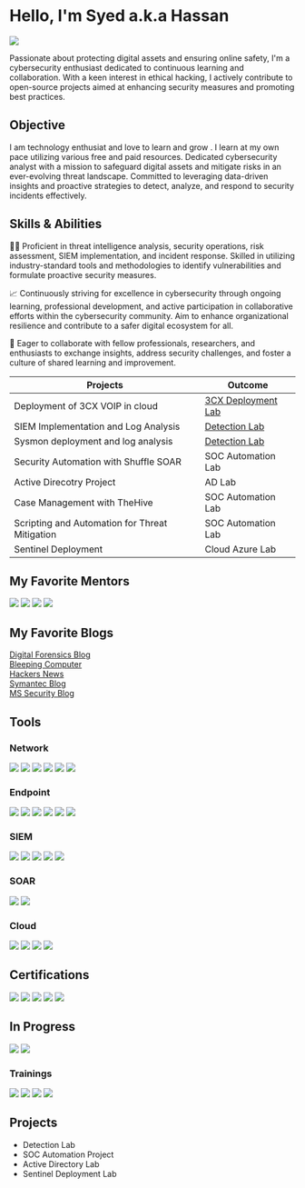 # Hello, I'm Syed a.k.a Hassan
<a href="[https://linkedin.com](https://www.linkedin.com/in/syed-naqvi-a19177185/)"><img src="https://img.shields.io/badge/-LinkedIn-0072b1?&style=for-the-badge&logo=linkedin&logoColor=white" /></a>

Passionate about protecting digital assets and ensuring online safety, I'm a cybersecurity enthusiast dedicated to continuous learning and collaboration. With a keen interest in ethical hacking, I actively contribute to open-source projects aimed at enhancing security measures and promoting best practices.

## Objective

I am technology enthusiat and love to learn and grow . I learn at my own pace utilizing various free and paid resources. Dedicated cybersecurity analyst with a mission to safeguard digital assets and mitigate risks in an ever-evolving threat landscape. Committed to leveraging data-driven insights and proactive strategies to detect, analyze, and respond to security incidents effectively.

## Skills & Abilities
👨‍💻 Proficient in threat intelligence analysis, security operations, risk assessment, SIEM implementation, and incident response. Skilled in utilizing industry-standard tools and methodologies to identify vulnerabilities and formulate proactive security measures.

📈 Continuously striving for excellence in cybersecurity through ongoing learning, professional development, and active participation in collaborative efforts within the cybersecurity community. Aim to enhance organizational resilience and contribute to a safer digital ecosystem for all.

🤝 Eager to collaborate with fellow professionals, researchers, and enthusiasts to exchange insights, address security challenges, and foster a culture of shared learning and improvement.

| Projects                                         | Outcome        |
|-----------------------------------------------|----------------------------|
|Deployment of 3CX VOIP in cloud               | <a href="#">3CX Deployment Lab</a>
SIEM Implementation and Log Analysis          | <a href="#">Detection Lab</a>|
| Sysmon deployment and log analysis | <a href="#">Detection Lab</a>|
| Security Automation with Shuffle SOAR         | SOC Automation Lab|
| Active Direcotry Project     | AD Lab|
| Case Management with TheHive                  | SOC Automation Lab|
| Scripting and Automation for Threat Mitigation | SOC Automation Lab|
| Sentinel Deployment |Cloud Azure Lab|

## My Favorite Mentors

<div>
    <a href="https://www.youtube.com/@MyDFIR">
    <img src="https://yt3.googleusercontent.com/1XZr3CumVejXV-59CY4qsiNgsLW9_0Ov81mUNc_A8kp1TgjGREkJcxOJPoJy0HCFthwKDRBK0fQ=s176-c-k-c0x00ffffff-no-rj"></a>
    <a href="https://www.youtube.com/@_JohnHammond">
    <img src="https://yt3.googleusercontent.com/6FqcWoHZvrZixaGi1S3Re3Z90SCS3iq2_36hQSnSHQPtQVVkywH8WKka53MiBYBSP6DmqM-g9w=s176-c-k-c0x00ffffff-no-rj"></a>
    <a href="https://www.youtube.com/@NetworkChuck">
    <img src="https://yt3.googleusercontent.com/ytc/AIdro_lUWCdtX-DVvLxWMK-gY-p24JNKmrCtKX_s404uMg=s176-c-k-c0x00ffffff-no-rj"></a>
    <a href="https://www.youtube.com/@davidbombal"> 
    <img src="https://yt3.googleusercontent.com/ZeokXdjeXW_6CpcChqvVBEBcHoJ9TAaLTnQj8yT942LLV8afhmUv6zLtqzbNS1uPnernj3SPshA=s176-c-k-c0x00ffffff-no-rj"></a>
    <br>

</div>

## My Favorite Blogs

<div>
    <a href=https://www.mydfir.com/">Digital Forensics Blog</a><br>
    <a href="https://www.bleepingcomputer.com/">Bleeping Computer</a><br>
    <a href="https://thehackernews.com/">Hackers News</a><br>
    <a href="https://symantec-enterprise-blogs.security.com/blogs/"</a>Symantec Blog<br>
    <a href="https://www.microsoft.com/en-us/security/blog/topic/threat-intelligence/">MS Security Blog</a>

</div>


## Tools

### Network
<div>
    <img src="https://img.shields.io/badge/-Wireshark-1679A7?&style=for-the-badge&logo=Wireshark&logoColor=white" />
    <img src="https://img.shields.io/badge/-Suricata-EF3B2D?&style=for-the-badge&logo=Suricata&logoColor=white" />
    <img src="https://img.shields.io/badge/-Zeek-777BB4?&style=for-the-badge&logo=Zeek&logoColor=white" />
    <img src=https://img.shields.io/badge/-Palo%20Alto%20Networks-0079BF?style=for-the-badge&logo=Palo%20Alto%20Networks&logoColor=white />
    <img src=https://img.shields.io/badge/-Cisco%20Firewall-1BA0D7?style=for-the-badge&logo=Cisco&logoColor=white />
    <img src=https://img.shields.io/badge/-NetWitness-1769FF?style=for-the-badge&logo=net%20witness&logoColor=white />



</div>

### Endpoint
<div>
    <img src="https://img.shields.io/badge/-Microsoft_Defender_for_Endpoint-00A4EF?&style=for-the-badge&logo=Microsoft&logoColor=white" />
    <img src="https://img.shields.io/badge/-Velociraptor-4B275F?&style=for-the-badge&logo=Velociraptor&logoColor=white" />
    <img src=https://img.shields.io/badge/-CrowdStrike%20Falcon-FC6D26?style=for-the-badge&logo=crowdstrike&logoColor=white />
    <img src=https://img.shields.io/badge/-Tanium-1A1F71?style=for-the-badge&logo=Tanium&logoColor=white />
    <img src=https://img.shields.io/badge/-FireEye-EE3124?style=for-the-badge&logo=FireEye&logoColor=white />
    <img src=https://img.shields.io/badge/-Tanium-0079BF?style=for-the-badge&logo=Tanium&logoColor=white />

</div>

### SIEM
<div>
    <img src="https://img.shields.io/badge/-Microsoft_Sentinel-0078D4?&style=for-the-badge&logo=Microsoft&logoColor=white" />
    <img src="https://img.shields.io/badge/-Splunk-000000?&style=for-the-badge&logo=Splunk&logoColor=white" />
    <img src="https://img.shields.io/badge/-Elastic-005571?&style=for-the-badge&logo=Elastic&logoColor=white" />
    <img src=https://img.shields.io/badge/-Securonix-005D9D?style=for-the-badge&logo=Securonix&logoColor=white />
    <img src=https://img.shields.io/badge/-Wazuh-5586A4?style=for-the-badge&logo=Wazuh&logoColor=white />
  
</div>


### SOAR
<div>
    <img src="https://img.shields.io/badge/-Fortinet%20Soar-5177A7?style=for-the-badge&logo=Fortinet&logoColor=white" />
    <img src="https://img.shields.io/badge/-Splunk%20Phantom-000000?style=for-the-badge&logo=Splunk&logoColor=white" />
  
</div>

### Cloud
<div>
    <img src="https://img.shields.io/badge/-Azure-0089D6?style=for-the-badge&logo=Microsoft%20Azure&logoColor=white" />
    <img src="https://img.shields.io/badge/-AWS-232F3E?style=for-the-badge&logo=Amazon%20AWS&logoColor=white)" />
    <img src="https://img.shields.io/badge/-GCP-4285F4?style=for-the-badge&logo=Google%20Cloud&logoColor=white" />
    <img src="https://img.shields.io/badge/-DigitalOcean-0080FF?style=for-the-badge&logo=DigitalOcean&logoColor=white" />
  
</div>

## Certifications

<div>
<img src="https://img.shields.io/badge/-Security%2B-FF0000?&style=for-the-badge&logo=CompTIA&logoColor=white" />
<img src="https://img.shields.io/badge/-CompTIA%20CySA%2B-002B5C?style=for-the-badge" />
<img src="https://img.shields.io/badge/-Microsoft%20Security%20Solution%20Analyst-0078D4?style=for-the-badge&logo=Microsoft&logoColor=white" />
<img src="https://img.shields.io/badge/-AWS%20Solution%20Architect%20Associate-232F3E?style=for-the-badge&logo=Amazon%20AWS&logoColor=white" />
<img src="https://img.shields.io/badge/-CEH-EC1C24?style=for-the-badge" />

 ## In Progress

<img src="https://img.shields.io/badge/-CISSP-2C3E50?style=for-the-badge" />
<img src="https://img.shields.io/badge/-CISM-00509E?style=for-the-badge" />
    
</div>

### Trainings
<div>
    <img src="https://img.shields.io/badge/FOR508-SANS-yellow?style=for-the-badge&logo=data:image/png;base64,iVBORw0KGgoAAAANSUhEUgAAABkAAAAZCAYAAADE6YVjAAAAAXNSR0IArs4c6QAAAAlwSFlzAAALEwAACxMBAJqcGAAAAAd0SU1FB9YGFA4VH9By4qwAAAAZdEVYdENvbW1lbnQAQ3JlYXRlZCB3aXRoIFRoZSBHSU1Q72QlbgAAAKxJREFUSIntkEEOwzAMRe8X0wYN0IEgEzYwaDFDgiKSt5yZn/63WWkQfI9mgMM9pH6KSpF/ubAd9tvPhCgWRA7W8gPjuSKCJ9GB5SVaKZcFHVm2W4qmpvY7PdMWXieVS9nFCdHxSCTHgAf8qLWcT3h5QAAAABJRU5ErkJggg==)" />
    <img src="https://img.shields.io/badge/-Anomali-00ADD8?style=for-the-badge&logo=Anomali&logoColor=white" />
    <img src="https://img.shields.io/badge/-Cybersixgill-0050C9?style=for-the-badge" />
    <img src="https://img.shields.io/badge/-Proofpoint-1A73E8?style=for-the-badge" />

</div>


## Projects
- Detection Lab
- SOC Automation Project
- Active Directory Lab
- Sentinel Deployment Lab
